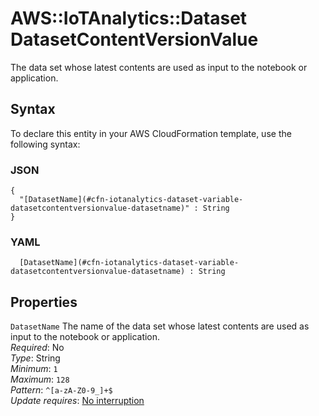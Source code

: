# AWS::IoTAnalytics::Dataset DatasetContentVersionValue<a name="aws-properties-iotanalytics-dataset-variable-datasetcontentversionvalue"></a>

The data set whose latest contents are used as input to the notebook or application\.

## Syntax<a name="aws-properties-iotanalytics-dataset-variable-datasetcontentversionvalue-syntax"></a>

To declare this entity in your AWS CloudFormation template, use the following syntax:

### JSON<a name="aws-properties-iotanalytics-dataset-variable-datasetcontentversionvalue-syntax.json"></a>

```
{
  "[DatasetName](#cfn-iotanalytics-dataset-variable-datasetcontentversionvalue-datasetname)" : String
}
```

### YAML<a name="aws-properties-iotanalytics-dataset-variable-datasetcontentversionvalue-syntax.yaml"></a>

```
﻿  [DatasetName](#cfn-iotanalytics-dataset-variable-datasetcontentversionvalue-datasetname) : String
```

## Properties<a name="aws-properties-iotanalytics-dataset-variable-datasetcontentversionvalue-properties"></a>

`DatasetName`  <a name="cfn-iotanalytics-dataset-variable-datasetcontentversionvalue-datasetname"></a>
The name of the data set whose latest contents are used as input to the notebook or application\.  
*Required*: No  
*Type*: String  
*Minimum*: `1`  
*Maximum*: `128`  
*Pattern*: `^[a-zA-Z0-9_]+$`  
*Update requires*: [No interruption](https://docs.aws.amazon.com/AWSCloudFormation/latest/UserGuide/using-cfn-updating-stacks-update-behaviors.html#update-no-interrupt)